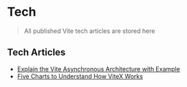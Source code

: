 # Tech

> All published Vite tech articles are stored here

## Tech Articles

* [Explain the Vite Asynchronous Architecture with Example](./Vite-asynchronous.md)
* [Five Charts to Understand How ViteX Works](./viteX-graphic.md)
